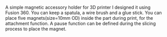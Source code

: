 A simple magnetic accessory holder for 3D printer
I designed it using Fusion 360. You can keep a spatula, a wire brush and a glue stick.
You can place five magnets(size=10mm OD) inside the part during print, for the attachment function. A pause function can be defined during the slicing process to place the magnet.
